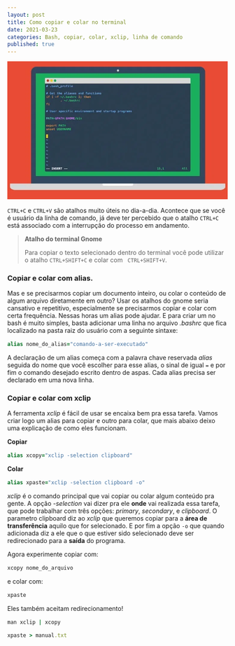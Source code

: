 ```yaml
---
layout: post
title: Como copiar e colar no terminal
date: 2021-03-23
categories: Bash, copiar, colar, xclip, linha de comando
published: true
---
```

![webp](https://raw.githubusercontent.com/PinheiroCosta/PinheiroCosta.github.io/master/_images/terminal.webp)

```CTRL+C``` e ```CTRL+V``` são atalhos muito úteis no dia-a-dia. Acontece que se você é usuário da linha de comando, já deve ter percebido que o atalho ```CTRL+C``` está associado com a interrupção do processo em andamento.

>**Atalho do terminal Gnome**
>
>Para copiar o texto selecionado dentro do terminal você pode utilizar o atalho ```CTRL+SHIFT+C``` e colar com ``` CTRL+SHIFT+V```.


### **Copiar e colar com alias**.

Mas e se precisarmos copiar um documento inteiro, ou colar o conteúdo de algum arquivo diretamente em outro? Usar os atalhos do gnome seria cansativo e repetitivo, especialmente se precisarmos copiar e colar com certa frequência. Nessas horas um alias pode ajudar. E para criar um no bash é muito simples, basta adicionar uma linha no arquivo _.bashrc_ que fica localizado na pasta raiz do usuário com a seguinte sintaxe:
```ruby
alias nome_do_alias="comando-a-ser-executado"
```
A declaração de um alias começa com a palavra chave reservada _alias_ seguida do nome que você escolher para esse alias, o sinal de igual ```=``` e por fim o comando desejado escrito dentro de aspas. Cada alias precisa ser declarado em uma nova linha.

### **Copiar e colar com xclip**

A ferramenta _xclip_ é fácil de usar se encaixa bem pra essa tarefa. Vamos criar logo um alias para copiar e outro para colar, que mais abaixo deixo uma explicação de como eles funcionam.

**Copiar**
```ruby
alias xcopy="xclip -selection clipboard"
```

**Colar**
```ruby
alias xpaste="xclip -selection clipboard -o"
```

_xclip_ é o comando principal que vai copiar ou colar algum conteúdo pra gente. A opção _-selection_ vai dizer pra ele **onde** vai realizada essa tarefa, que pode trabalhar com três opções: _primary_, _secondary_, e _clipboard_. O parametro clipboard diz ao _xclip_ que queremos copiar para a **área de transferência** aquilo que for selecionado. E por fim a opção ```-o``` que quando adicionada diz  a ele que o que estiver sido selecionado deve ser redirecionado para a **saída** do programa.

Agora experimente copiar com:

```ruby
xcopy nome_do_arquivo
```

e colar com:
```ruby
xpaste
```

Eles também aceitam redirecionamento!

```ruby
man xclip | xcopy
```

```ruby
xpaste > manual.txt
```


